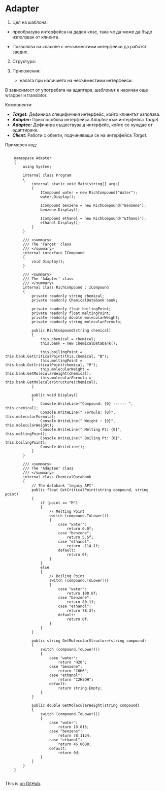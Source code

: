 # Adapter

1.	Цел на шаблона:
 - преобразува интерфейса на даден клас, така че да може да бъде използван от клиента.
 * Позволява на класове с несъвместими интерфейси да работят заедно.


2.	Структура:



3.	Приложения: 
 	
	- налага при наличието на несъвместими интерфейси. 
 
В зависимост от употребата на адаптера, шаблонът е наричан още wrapper и translator.

Компоненти:

 * *__Target:__* Дефинира специфичния интерфейс, който клиентът използва.
 * *__Adapter:__* Приспособява интерфейса *Adaptee* към интерфейса *Target*.
 * *__Adaptee:__* Дефинира съществуващ интерфейс, който се нуждае от адаптиране.
 * *__Client:__* Работи с обекти, подчиняващи се на интерфейса *Target*.

Примерен код:


```

	namespace Adapter
	{
	    using System;
	
	    internal class Program
	    {
	        internal static void Main(string[] args)
	        {
	            ICompound water = new RichCompound("Water");
	            water.Display();
	
	            ICompound benzene = new RichCompound("Benzene");
	            benzene.Display();
	
	            ICompound ethanol = new RichCompound("Ethanol");
	            ethanol.Display();
	        }
	    }
	
		/// <summary>
	    /// The 'Target' class
	    /// </summary>
	    internal interface ICompound
	    {
	        void Display();
	    }
	
		/// <summary>
	    /// The 'Adapter' class
	    /// </summary>
	    internal class RichCompound : ICompound
	    {
	        private readonly string chemical;
	        private readonly ChemicalDatabank bank;
	
	        private readonly float boilingPoint;
	        private readonly float meltingPoint;
	        private readonly double molecularWeight;
	        private readonly string molecularFormula;
	
	        public RichCompound(string chemical)
	        {
	            this.chemical = chemical;
	            this.bank = new ChemicalDatabank();
	
	            this.boilingPoint = this.bank.GetCriticalPoint(this.chemical, "B");
	            this.meltingPoint = this.bank.GetCriticalPoint(chemical, "M");
	            this.molecularWeight = this.bank.GetMolecularWeight(chemical);
	            this.molecularFormula = this.bank.GetMolecularStructure(chemical);
	        }
	
	        public void Display()
	        {
	            Console.WriteLine("Compound: {0} ------ ", this.chemical);
	            Console.WriteLine(" Formula: {0}", this.molecularFormula);
	            Console.WriteLine(" Weight : {0}", this.molecularWeight);
	            Console.WriteLine(" Melting Pt: {0}", this.meltingPoint);
	            Console.WriteLine(" Boiling Pt: {0}", this.boilingPoint);
	            Console.WriteLine();
	        }
	    }
	
		/// <summary>
	    /// The 'Adaptee' class
	    /// </summary>
	    internal class ChemicalDatabank
	    {
	        // The databank 'legacy API'
	        public float GetCriticalPoint(string compound, string point)
	        {
	            if (point == "M")
	            {
	                // Melting Point
	                switch (compound.ToLower())
	                {
	                    case "water":
	                        return 0.0f;
	                    case "benzene":
	                        return 5.5f;
	                    case "ethanol":
	                        return -114.1f;
	                    default:
	                        return 0f;
	                }
	            }
	            else
	            {
	                // Boiling Point
	                switch (compound.ToLower())
	                {
	                    case "water":
	                        return 100.0f;
	                    case "benzene":
	                        return 80.1f;
	                    case "ethanol":
	                        return 78.3f;
	                    default:
	                        return 0f;
	                }
	            }
	        }
	
	        public string GetMolecularStructure(string compound)
	        {
	            switch (compound.ToLower())
	            {
	                case "water":
	                    return "H20";
	                case "benzene":
	                    return "C6H6";
	                case "ethanol":
	                    return "C2H5OH";
	                default:
	                    return string.Empty;
	            }
	        }
	
	        public double GetMolecularWeight(string compound)
	        {
	            switch (compound.ToLower())
	            {
	                case "water":
	                    return 18.015;
	                case "benzene":
	                    return 78.1134;
	                case "ethanol":
	                    return 46.0688;
	                default:
	                    return 0d;
	            }
	        }
	    }
	}


```


This is [on GitHub](https://github.com/tddold/Telerik-Academy/blob/master/Programming%20with%20C%23/4.%20High-Quality-Code/HW/17.%20Design%20Patterns/Homework/Structural/adapter.md).